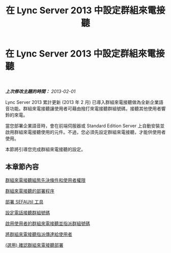 ﻿---
title: 在 Lync Server 2013 中設定群組來電接聽
TOCTitle: 在 Lync Server 2013 中設定群組來電接聽
ms:assetid: b4b0a9a0-91c6-43a5-9e2b-a086caeb3f94
ms:mtpsurl: https://technet.microsoft.com/zh-tw/library/JJ945645(v=OCS.15)
ms:contentKeyID: 52056185
ms.date: 08/24/2015
mtps_version: v=OCS.15
ms.translationtype: HT
---

# 在 Lync Server 2013 中設定群組來電接聽

 

_**上次修改主題的時間：** 2013-02-01_

Lync Server 2013 累計更新 (2013 年 2 月) 已導入群組來電接聽做為全新企業語音功能。群組來電接聽讓使用者可藉由撥打來電接聽群組號碼，接聽其他使用者響鈴的來電。

當您部署企業語音時，會在前端伺服器或 Standard Edition Server 上自動安裝並啟用群組來電接聽使用的元件。不過，您必須先設定群組來電接聽，才能供使用者使用。

本節將引導您完成群組來電接聽的設定。

## 本章節內容

[群組來電接聽組態先決條件和使用者權限](lync-server-2013-group-call-pickup-configuration-prerequisites-and-user-rights.md)

[群組來電接聽的部署程序](lync-server-2013-deployment-process-for-group-call-pickup.md)

[部署 SEFAUtil 工具](lync-server-2013-deploy-the-sefautil-tool.md)

[設定電話接聽群組號碼](lync-server-2013-configure-call-pickup-group-numbers.md)

[啟用使用者的群組來電接聽並指派群組號碼](lync-server-2013-enable-group-call-pickup-for-users-and-assign-a-group-number.md)

[將群組來電接聽指派傳達給使用者](lync-server-2013-communicate-group-call-pickup-assignment-to-users.md)

[(選用) 確認群組來電接聽部署](lync-server-2013-optional-verify-the-group-call-pickup-deployment.md)

